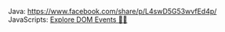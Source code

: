Java: https://www.facebook.com/share/p/L4swD5G53wvfEd4p/
JavaScripts: [Explore DOM Events 👩‍🔬](https://domevents.dev/)
